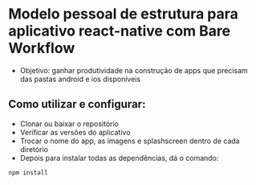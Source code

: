 # Modelo pessoal de estrutura para aplicativo react-native com Bare Workflow

- Objetivo: ganhar produtividade na construção de apps que precisam das pastas android e ios disponíveis

## Como utilizar e configurar:
- Clonar ou baixar o repositório
- Verificar as versões do aplicativo
- Trocar o nome do app, as imagens e splashscreen dentro de cada diretório
- Depois para instalar todas as dependências, dá o comando:

```
npm install
```
